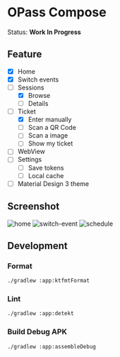 # OPass Compose

Status: **Work In Progress**

## Feature

- [x] Home
- [x] Switch events
- [ ] Sessions
  - [x] Browse
  - [ ] Details
- [ ] Ticket
  - [x] Enter manually
  - [ ] Scan a QR Code
  - [ ] Scan a image
  - [ ] Show my ticket
- [ ] WebView
- [ ] Settings
  - [ ] Save tokens
  - [ ] Local cache
- [ ] Material Design 3 theme

## Screenshot

![home](images/home.png)
![switch-event](images/switch-event.png)
![schedule](images/schedule.png)

## Development

### Format

```sh
./gradlew :app:ktfmtFormat
```

### Lint

```sh
./gradlew :app:detekt
```

### Build Debug APK

```sh
./gradlew :app:assembleDebug
```